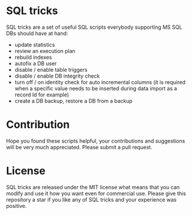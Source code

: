 # SQL tricks
SQL tricks are a set of useful SQL scripts everybody supporting MS SQL DBs should have at hand:
* update statistics
* review an execution plan
* rebuild indexes
* autofix a DB user
* disable / enable table triggers
* disable / enable DB integrity check
* turn off / on identity check for auto incremental columns (it is required when a specific value needs to be inserted during data import as a record Id for example) 
* create a DB backup, restore a DB from a backup


# Contribution
Hope you found these scripts helpful, your contributions and suggestions will be very much appreciated. Please submit a pull request.

# License
SQL tricks are released under the MIT license what means that you can modify and use it how you want even for commercial use. Please give this repository a star if you like any of SQL tricks and your experience was positive.
